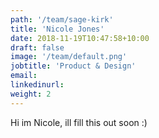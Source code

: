 ```yaml
---
path: '/team/sage-kirk'
title: 'Nicole Jones'
date: 2018-11-19T10:47:58+10:00
draft: false
image: '/team/default.png'
jobtitle: 'Product & Design'
email:
linkedinurl:
weight: 2
---
```


Hi im Nicole, ill fill this out soon :)
